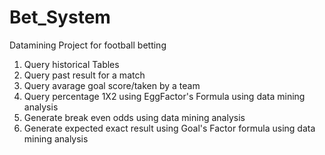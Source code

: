 # Bet_System
Datamining Project for football betting

1) Query historical Tables
2) Query past result for a match
3) Query avarage goal score/taken by a team
4) Query percentage 1X2 using EggFactor's Formula using data mining analysis
5) Generate break even odds using data mining analysis
6) Generate expected exact result using Goal's Factor formula using data mining analysis


